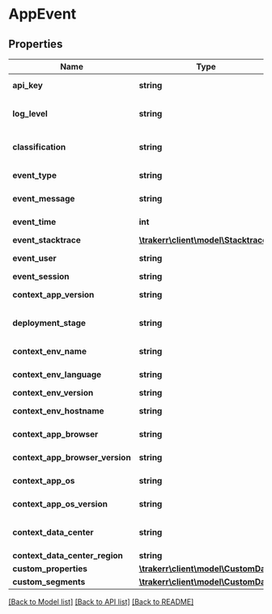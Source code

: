 # AppEvent

## Properties
Name | Type | Description | Notes
------------ | ------------- | ------------- | -------------
**api_key** | **string** | API key generated for the application | 
**log_level** | **string** | (optional) Logging level, one of &#39;debug&#39;,&#39;info&#39;,&#39;warning&#39;,&#39;error&#39;, &#39;fatal&#39;, defaults to &#39;error&#39; | [optional] 
**classification** | **string** | (optional) one of &#39;error&#39; or a custom string for non-errors, defaults to &#39;error&#39; | 
**event_type** | **string** | type of the event or error (eg. NullPointerException) | 
**event_message** | **string** | message containing details of the event or error | 
**event_time** | **int** | (optional) event time in ms since epoch | [optional] 
**event_stacktrace** | [**\trakerr\client\model\Stacktrace**](Stacktrace.md) |  | [optional] 
**event_user** | **string** | (optional) event user identifying a user | [optional] 
**event_session** | **string** | (optional) session identification | [optional] 
**context_app_version** | **string** | (optional) application version information | [optional] 
**deployment_stage** | **string** | (optional) deployment stage, one of &#39;development&#39;,&#39;staging&#39;,&#39;production&#39; or a custom string | [optional] 
**context_env_name** | **string** | (optional) environment name (like &#39;cpython&#39; or &#39;ironpython&#39; etc.) | [optional] 
**context_env_language** | **string** | (optional) language (like &#39;python&#39; or &#39;c#&#39; etc.) | [optional] 
**context_env_version** | **string** | (optional) version of environment | [optional] 
**context_env_hostname** | **string** | (optional) hostname or ID of environment | [optional] 
**context_app_browser** | **string** | (optional) browser name if running in a browser (eg. Chrome) | [optional] 
**context_app_browser_version** | **string** | (optional) browser version if running in a browser | [optional] 
**context_app_os** | **string** | (optional) OS the application is running on | [optional] 
**context_app_os_version** | **string** | (optional) OS version the application is running on | [optional] 
**context_data_center** | **string** | (optional) Data center the application is running on or connected to | [optional] 
**context_data_center_region** | **string** | (optional) Data center region | [optional] 
**custom_properties** | [**\trakerr\client\model\CustomData**](CustomData.md) |  | [optional] 
**custom_segments** | [**\trakerr\client\model\CustomData**](CustomData.md) |  | [optional] 

[[Back to Model list]](../README.md#documentation-for-models) [[Back to API list]](../README.md#documentation-for-api-endpoints) [[Back to README]](../README.md)


